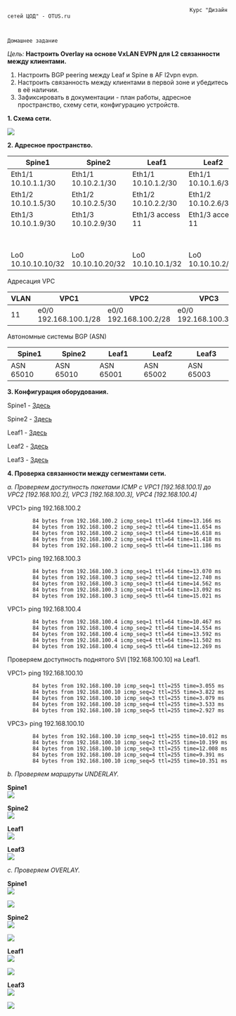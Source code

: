                                                               Курс "Дизайн сетей ЦОД" - OTUS.ru


                                                                   Домашнее задание
*Цель:* **Настроить Overlay на основе VxLAN EVPN для L2 связанности между клиентами.**         


1. Настроить BGP peering между Leaf и Spine в AF l2vpn evpn.
2. Настроить связанность между клиентами в первой зоне и убедитесь в её наличии.
3. Зафиксировать в документации - план работы, адресное пространство, схему сети, конфигурацию устройств.


**1. Схема сети.**

![](Scheme/Scheme.png)

**2. Адресное пространство.** 

|      Spine1           |     Spine2            |         Leaf1         |       Leaf2           |     Leaf3             |
|-----------------------|-----------------------|-----------------------|-----------------------|-----------------------|
| Eth1/1 10.10.1.1/30   | Eth1/1 10.10.2.1/30   | Eth1/1 10.10.1.2/30   | Eth1/1 10.10.1.6/30   | Eth1/1 10.10.1.9/30   |
| Eth1/2 10.10.1.5/30   | Eth1/2 10.10.2.5/30   | Eth1/2 10.10.2.2/30   | Eth1/2 10.10.2.6/30   | Eth1/2 10.10.2.9/30   |
| Eth1/3 10.10.1.9/30   | Eth1/3 10.10.2.9/30   | Eth1/3 access 11      | Eth1/3 access 11      | Eth1/3 access 11      |
|                       |                       |                       |                       | Eth1/4 access 11      |  
| Lo0 10.10.10.10/32    | Lo0 10.10.10.20/32    | Lo0 10.10.10.1/32     | Lo0 10.10.10.2/32     | Lo0 10.10.10.3/32     |


Адресация VPC              

|          VLAN         |         VPC1          |          VPC2         |          VPC3         |        VPC4           |
|-----------------------|-----------------------|-----------------------|-----------------------|-----------------------|                       
|           11          | e0/0 192.168.100.1/28 | e0/0 192.168.100.2/28 | e0/0 192.168.100.3/28 | e0/0 192.168.100.4/28 |


Автономные системы BGP (ASN)

|      Spine1           |     Spine2            |         Leaf1         |       Leaf2           |     Leaf3             |
|-----------------------|-----------------------|-----------------------|-----------------------|-----------------------|
| ASN 65010             | ASN 65010             | ASN 65001             | ASN 65002             | ASN 65003             |


**3. Конфигурация оборудования.**

Spine1 - [Здесь](Configs/Spine1.txt)

Spine2 - [Здесь](Configs/Spine2.txt)

Leaf1 -  [Здесь](Configs/Leaf1.txt)

Leaf2 -  [Здесь](Configs/Leaf2.txt)

Leaf3 -  [Здесь](Configs/Leaf3.txt)


**4. Проверка связанности между сегментами сети.** 

*a. Проверяем доступность пакетами ICMP c VPC1 [192.168.100.1] до VPC2 [192.168.100.2], VPC3 [192.168.100.3], VPC4 [192.168.100.4]*

VPC1> ping 192.168.100.2

            84 bytes from 192.168.100.2 icmp_seq=1 ttl=64 time=13.166 ms  
            84 bytes from 192.168.100.2 icmp_seq=2 ttl=64 time=11.654 ms  
            84 bytes from 192.168.100.2 icmp_seq=3 ttl=64 time=16.618 ms  
            84 bytes from 192.168.100.2 icmp_seq=4 ttl=64 time=11.418 ms  
            84 bytes from 192.168.100.2 icmp_seq=5 ttl=64 time=11.186 ms  

VPC1> ping 192.168.100.3

            84 bytes from 192.168.100.3 icmp_seq=1 ttl=64 time=13.070 ms  
            84 bytes from 192.168.100.3 icmp_seq=2 ttl=64 time=12.740 ms  
            84 bytes from 192.168.100.3 icmp_seq=3 ttl=64 time=14.562 ms  
            84 bytes from 192.168.100.3 icmp_seq=4 ttl=64 time=13.092 ms  
            84 bytes from 192.168.100.3 icmp_seq=5 ttl=64 time=15.021 ms  

VPC1> ping 192.168.100.4

            84 bytes from 192.168.100.4 icmp_seq=1 ttl=64 time=10.467 ms  
            84 bytes from 192.168.100.4 icmp_seq=2 ttl=64 time=14.554 ms  
            84 bytes from 192.168.100.4 icmp_seq=3 ttl=64 time=13.592 ms  
            84 bytes from 192.168.100.4 icmp_seq=4 ttl=64 time=11.502 ms  
            84 bytes from 192.168.100.4 icmp_seq=5 ttl=64 time=12.269 ms

Проверяем доступность поднятого SVI [192.168.100.10] на Leaf1.

VPC1> ping 192.168.100.10

            84 bytes from 192.168.100.10 icmp_seq=1 ttl=255 time=3.055 ms
            84 bytes from 192.168.100.10 icmp_seq=2 ttl=255 time=3.822 ms
            84 bytes from 192.168.100.10 icmp_seq=3 ttl=255 time=3.079 ms
            84 bytes from 192.168.100.10 icmp_seq=4 ttl=255 time=3.533 ms
            84 bytes from 192.168.100.10 icmp_seq=5 ttl=255 time=2.927 ms

VPC3> ping 192.168.100.10

            84 bytes from 192.168.100.10 icmp_seq=1 ttl=255 time=10.012 ms
            84 bytes from 192.168.100.10 icmp_seq=2 ttl=255 time=10.199 ms
            84 bytes from 192.168.100.10 icmp_seq=3 ttl=255 time=12.008 ms
            84 bytes from 192.168.100.10 icmp_seq=4 ttl=255 time=9.391 ms
            84 bytes from 192.168.100.10 icmp_seq=5 ttl=255 time=10.351 ms

 
   *b. Проверяем маршруты UNDERLAY.*
    
**Spine1**              
![](CommandResults/Pic2.png) 
    
**Spine2**                  
![](CommandResults/Pic3.png) 

**Leaf1**   
![](CommandResults/Pic4.png)   

**Leaf3**   
![](CommandResults/Pic5.png)   

   *c. Проверяем OVERLAY.*

**Spine1**                
![](CommandResults/Pic8.png)

![](CommandResults/Pic10.png)
    
**Spine2**                    
![](CommandResults/Pic9.png)

![](CommandResults/Pic11.png)

**Leaf1**   
![](CommandResults/Pic6.png)

![](CommandResults/Pic12.png)

**Leaf3**   
![](CommandResults/Pic7.png)

![](CommandResults/Pic13.png)






